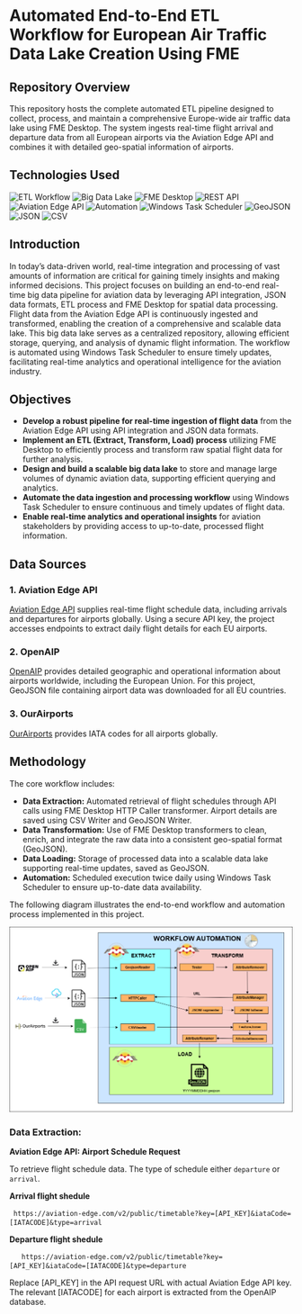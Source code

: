 # Automated End-to-End ETL Workflow for European Air Traffic Data Lake Creation Using FME

## Repository Overview

This repository hosts the complete automated ETL pipeline designed to collect, process, and maintain a comprehensive Europe-wide air traffic data lake using FME Desktop. The system ingests real-time flight arrival and departure data from all European airports via the Aviation Edge API and combines it with detailed geo-spatial information of airports.

## **Technologies Used**

![ETL Workflow](https://img.shields.io/badge/ETL_Workflow-007ACC?style=for-the-badge&logo=database&logoColor=white&labelColor=005A9C)
![Big Data Lake](https://img.shields.io/badge/Big_Data_Lake-1E90FF?style=for-the-badge&logo=database&logoColor=white)
![FME Desktop](https://img.shields.io/badge/FME-F36F21?style=for-the-badge&logo=FME&logoColor=white)
![REST API](https://img.shields.io/badge/REST_API-FF6C40?style=for-the-badge&logo=postman&logoColor=white)
![Aviation Edge API](https://img.shields.io/badge/Aviation_Edge_API-004E93?style=for-the-badge&logo=airplane&logoColor=white)
![Automation](https://img.shields.io/badge/Automation-4CAF50?style=for-the-badge&logo=automation&logoColor=white)
![Windows Task Scheduler](https://img.shields.io/badge/Windows_Task_Scheduler-0078D6?style=for-the-badge&logo=windows&logoColor=white)
![GeoJSON](https://img.shields.io/badge/GeoJSON-000000?style=for-the-badge&logo=geojson&logoColor=white)
![JSON](https://img.shields.io/badge/JSON-F29111?style=for-the-badge&logo=json&logoColor=white)
![CSV](https://img.shields.io/badge/CSV-217346?style=for-the-badge&logo=microsoft-excel&logoColor=white)

## **Introduction**

In today’s data-driven world, real-time integration and processing of vast amounts of information are critical for gaining timely insights and making informed decisions. This project focuses on building an end-to-end real-time big data pipeline for aviation data by leveraging API integration, JSON data formats, ETL process and FME Desktop for spatial data processing. Flight data from the Aviation Edge API is continuously ingested and transformed, enabling the creation of a comprehensive and scalable data lake. This big data lake serves as a centralized repository, allowing efficient storage, querying, and analysis of dynamic flight information. The workflow is automated using Windows Task Scheduler to ensure timely updates, facilitating real-time analytics and operational intelligence for the aviation industry.


## Objectives

- **Develop a robust pipeline for real-time ingestion of flight data** from the Aviation Edge API using API integration and JSON data formats.
- **Implement an ETL (Extract, Transform, Load) process** utilizing FME Desktop to efficiently process and transform raw spatial flight data for further analysis.
- **Design and build a scalable big data lake** to store and manage large volumes of dynamic aviation data, supporting efficient querying and analytics.
- **Automate the data ingestion and processing workflow** using Windows Task Scheduler to ensure continuous and timely updates of flight data.
- **Enable real-time analytics and operational insights** for aviation stakeholders by providing access to up-to-date, processed flight information.


## Data Sources

### 1. Aviation Edge API

[Aviation Edge API](https://aviation-edge.com/) supplies real-time flight schedule data, including arrivals and departures for airports globally. Using a secure API key, the project accesses endpoints to extract daily flight details for each EU airports.
  
### 2. OpenAIP

[OpenAIP](https://www.openaip.net/) provides detailed geographic and operational information about airports worldwide, including the European Union. For this project, GeoJSON file containing airport data was downloaded for all EU countries. 

### 3. OurAirports
[OurAirports](https://ourairports.com/) provides IATA codes for all airports globally.

## Methodology

The core workflow includes:

- **Data Extraction:** Automated retrieval of flight schedules through API calls using FME Desktop HTTP Caller transformer. Airport details are saved using CSV Writer and GeoJSON Writer.
- **Data Transformation:** Use of FME Desktop transformers to clean, enrich, and integrate the raw data into a consistent geo-spatial format (GeoJSON).
- **Data Loading:** Storage of processed data into a scalable data lake supporting real-time updates, saved as GeoJSON.
- **Automation:** Scheduled execution twice daily using Windows Task Scheduler to ensure up-to-date data availability.

The following diagram illustrates the end-to-end workflow and automation process implemented in this project. 

![Project Workflow](images/projectworkflow.png)

 ### **Data Extraction:**

**Aviation Edge API: Airport Schedule Request**

To retrieve flight schedule data.  The type of schedule either `departure` or `arrival`.
  
 **Arrival flight shedule**

  ```
   https://aviation-edge.com/v2/public/timetable?key=[API_KEY]&iataCode=[IATACODE]&type=arrival
  ```
**Departure flight shedule**
```
   https://aviation-edge.com/v2/public/timetable?key=[API_KEY]&iataCode=[IATACODE]&type=departure
  ```
Replace [API_KEY] in the API request URL with actual Aviation Edge API key. The relevant [IATACODE] for each airport is extracted from the OpenAIP database.









